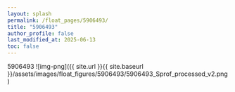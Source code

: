 ```yaml
---
layout: splash
permalink: /float_pages/5906493/
title: "5906493"
author_profile: false
last_modified_at: 2025-06-13
toc: false
---
```

 
5906493
![img-png]({{ site.url }}{{ site.baseurl }}/assets/images/float_figures/5906493/5906493_Sprof_processed_v2.png)